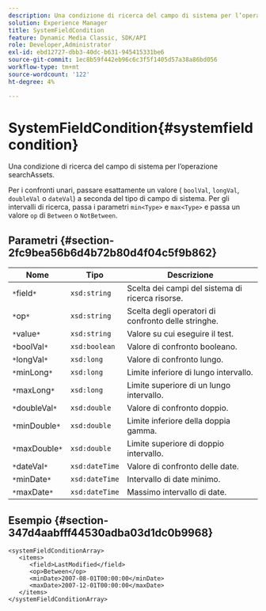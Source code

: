 ```yaml
---
description: Una condizione di ricerca del campo di sistema per l’operazione searchAssets.
solution: Experience Manager
title: SystemFieldCondition
feature: Dynamic Media Classic, SDK/API
role: Developer,Administrator
exl-id: ebd12727-dbb3-40dc-b631-945415331be6
source-git-commit: 1ec8b59f442eb96c6c3f5f1405d57a38a86bd056
workflow-type: tm+mt
source-wordcount: '122'
ht-degree: 4%

---
```


# SystemFieldCondition{#systemfieldcondition}

Una condizione di ricerca del campo di sistema per l’operazione searchAssets.

Per i confronti unari, passare esattamente un valore ( `boolVal`, `longVal`, `doubleVal` o `dateVal`) a seconda del tipo di campo di sistema. Per gli intervalli di ricerca, passa i parametri `min<Type>` e `max<Type>` e passa un valore `op` di `Between` o `NotBetween`.

## Parametri {#section-2fc9bea56b6d4b72b80d4f04c5f9b862}

| Nome | Tipo | Descrizione |
|---|---|---|
| `*`field`*` | `xsd:string` | Scelta dei campi del sistema di ricerca risorse. |
| `*`op`*` | `xsd:string` | Scelta degli operatori di confronto delle stringhe. |
| `*`value`*` | `xsd:string` | Valore su cui eseguire il test. |
| `*`boolVal`*` | `xsd:boolean` | Valore di confronto booleano. |
| `*`longVal`*` | `xsd:long` | Valore di confronto lungo. |
| `*`minLong`*` | `xsd:long` | Limite inferiore di lungo intervallo. |
| `*`maxLong`*` | `xsd:long` | Limite superiore di un lungo intervallo. |
| `*`doubleVal`*` | `xsd:double` | Valore di confronto doppio. |
| `*`minDouble`*` | `xsd:double` | Limite inferiore della doppia gamma. |
| `*`maxDouble`*` | `xsd:double` | Limite superiore di doppio intervallo. |
| `*`dateVal`*` | `xsd:dateTime` | Valore di confronto delle date. |
| `*`minDate`*` | `xsd:dateTime` | Intervallo di date minimo. |
| `*`maxDate`*` | `xsd:dateTime` | Massimo intervallo di date. |

## Esempio {#section-347d4aabfff44530adba03d1dc0b9968}

```
<systemFieldConditionArray>
   <items>
      <field>LastModified</field>
      <op>Between</op>
      <minDate>2007-08-01T00:00:00</minDate>
      <maxDate>2007-12-01T00:00:00</maxDate>
   </items>
</systemFieldConditionArray>
```
